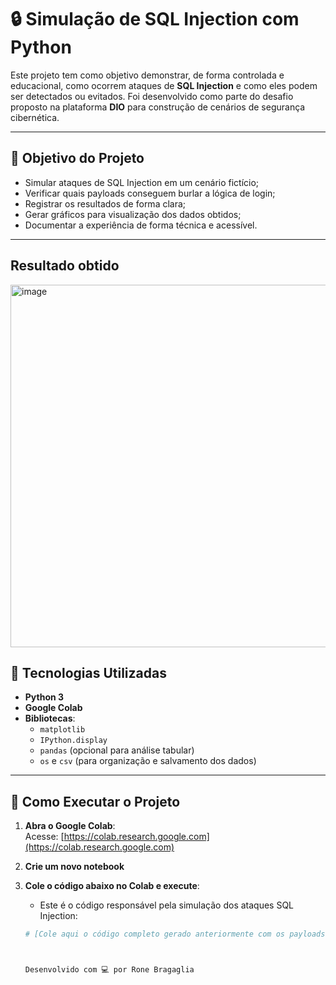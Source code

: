 # 🔒 Simulação de SQL Injection com Python

Este projeto tem como objetivo demonstrar, de forma controlada e educacional, como ocorrem ataques de **SQL Injection** e como eles podem ser detectados ou evitados. Foi desenvolvido como parte do desafio proposto na plataforma **DIO** para construção de cenários de segurança cibernética.

---

## 🎯 Objetivo do Projeto

- Simular ataques de SQL Injection em um cenário fictício;
- Verificar quais payloads conseguem burlar a lógica de login;
- Registrar os resultados de forma clara;
- Gerar gráficos para visualização dos dados obtidos;
- Documentar a experiência de forma técnica e acessível.

---

## Resultado obtido
<img width="1128" height="580" alt="image" src="https://github.com/user-attachments/assets/c5e8a6bf-8b96-4be3-bd2a-51cc156307b5" />


## 🧪 Tecnologias Utilizadas

- **Python 3**
- **Google Colab**
- **Bibliotecas**:
  - `matplotlib`
  - `IPython.display`
  - `pandas` (opcional para análise tabular)
  - `os` e `csv` (para organização e salvamento dos dados)

---

## 🚀 Como Executar o Projeto

1. **Abra o Google Colab**:  
   Acesse: [https://colab.research.google.com](https://colab.research.google.com)

2. **Crie um novo notebook**

3. **Cole o código abaixo no Colab e execute**:
   - Este é o código responsável pela simulação dos ataques SQL Injection:
   ```python
   # [Cole aqui o código completo gerado anteriormente com os payloads e lógica de simulação]



   Desenvolvido com 💻 por Rone Bragaglia
